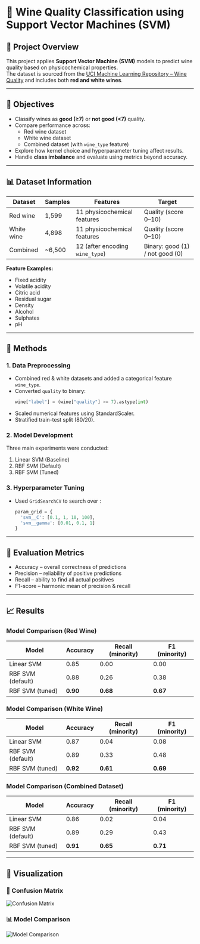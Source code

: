 # 🍷 Wine Quality Classification using Support Vector Machines (SVM)

## 📌 Project Overview
This project applies **Support Vector Machine (SVM)** models to predict wine quality based on physicochemical properties.  
The dataset is sourced from the [UCI Machine Learning Repository – Wine Quality](https://archive.ics.uci.edu/dataset/186/wine+quality) and includes both **red and white wines**.

---

## 🎯 Objectives
- Classify wines as **good (≥7)** or **not good (<7)** quality.  
- Compare performance across:
  - Red wine dataset
  - White wine dataset
  - Combined dataset (with `wine_type` feature)
- Explore how kernel choice and hyperparameter tuning affect results.  
- Handle **class imbalance** and evaluate using metrics beyond accuracy.

---

## 📊 Dataset Information
| Dataset | Samples | Features | Target |
|----------|----------|-----------|----------|
| Red wine | 1,599 | 11 physicochemical features | Quality (score 0–10) |
| White wine | 4,898 | 11 physicochemical features | Quality (score 0–10) |
| Combined | ~6,500 | 12 (after encoding `wine_type`) | Binary: good (1) / not good (0) |

**Feature Examples:**  
- Fixed acidity  
- Volatile acidity  
- Citric acid  
- Residual sugar  
- Density  
- Alcohol  
- Sulphates  
- pH  

---

## 🧠 Methods

### 1. Data Preprocessing
- Combined red & white datasets and added a categorical feature `wine_type`.  
- Converted `quality` to binary:
  ```python
  wine["label"] = (wine["quality"] >= 7).astype(int)
- Scaled numerical features using StandardScaler.
- Stratified train-test split (80/20).

### 2. Model Development
Three main experiments were conducted:
1. Linear SVM (Baseline)
2. RBF SVM (Default)
3. RBF SVM (Tuned)

### 3. Hyperparameter Tuning
- Used `GridSearchCV` to search over :
  ```python
  param_grid = {
    'svm__C': [0.1, 1, 10, 100],
    'svm__gamma': [0.01, 0.1, 1]
  }

---

## 🧩 Evaluation Metrics
- Accuracy – overall correctness of predictions
- Precision – reliability of positive predictions
- Recall – ability to find all actual positives
- F1-score – harmonic mean of precision & recall

---

## 📈 Results
### Model Comparison (Red Wine)

| Model             | Accuracy | Recall (minority) | F1 (minority) |
| ----------------- | -------- | ----------------- | ------------- |
| Linear SVM        | 0.85     | 0.00              | 0.00          |
| RBF SVM (default) | 0.88     | 0.26              | 0.38          |
| RBF SVM (tuned)   | **0.90** | **0.68**          | **0.67**      |

### Model Comparison (White Wine)
| Model             | Accuracy | Recall (minority) | F1 (minority) |
| ----------------- | -------- | ----------------- | ------------- |
| Linear SVM        | 0.87     | 0.04              | 0.08          |
| RBF SVM (default) | 0.89     | 0.33              | 0.48          |
| RBF SVM (tuned)   | **0.92** | **0.61**          | **0.69**      |

### Model Comparison (Combined Dataset)
| Model             | Accuracy | Recall (minority) | F1 (minority) |
| ----------------- | -------- | ----------------- | ------------- |
| Linear SVM        | 0.86     | 0.02              | 0.04          |
| RBF SVM (default) | 0.89     | 0.29              | 0.43          |
| RBF SVM (tuned)   | **0.91** | **0.65**          | **0.71**      |

---

## 🎨 Visualization

### 🔎 Confusion Matrix
![Confusion Matrix](images/confusion.png)

### 📊 Model Comparison
![Model Comparison](images/model_comparison.png)
